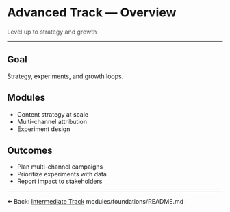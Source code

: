 # Advanced Track — Overview

<p style="color:#555;margin:0;">Level up to strategy and growth</p>
<hr/>

## Goal
Strategy, experiments, and growth loops.

## Modules
- Content strategy at scale
- Multi-channel attribution
- Experiment design

## Outcomes
- Plan multi-channel campaigns  
- Prioritize experiments with data  
- Report impact to stakeholders  

---

⬅️ Back: [Intermediate Track](./intermediate-overview.md)
modules/foundations/README.md